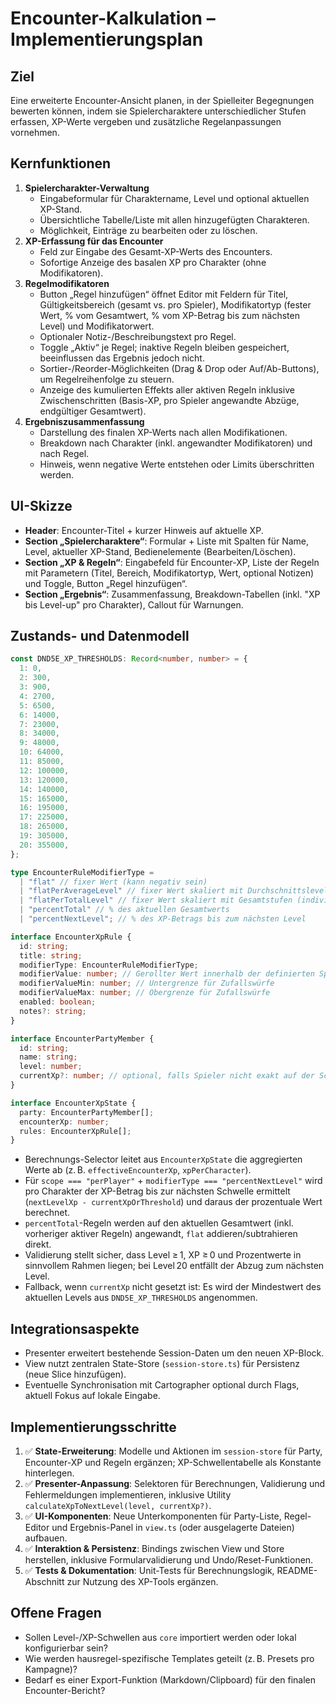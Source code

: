 # Encounter-Kalkulation – Implementierungsplan

## Ziel
Eine erweiterte Encounter-Ansicht planen, in der Spielleiter Begegnungen bewerten können, indem sie Spielercharaktere unterschiedlicher Stufen erfassen, XP-Werte vergeben und zusätzliche Regelanpassungen vornehmen.

## Kernfunktionen
1. **Spielercharakter-Verwaltung**
   - Eingabeformular für Charaktername, Level und optional aktuellen XP-Stand.
   - Übersichtliche Tabelle/Liste mit allen hinzugefügten Charakteren.
   - Möglichkeit, Einträge zu bearbeiten oder zu löschen.
2. **XP-Erfassung für das Encounter**
   - Feld zur Eingabe des Gesamt-XP-Werts des Encounters.
   - Sofortige Anzeige des basalen XP pro Charakter (ohne Modifikatoren).
3. **Regelmodifikatoren**
   - Button „Regel hinzufügen“ öffnet Editor mit Feldern für Titel, Gültigkeitsbereich (gesamt vs. pro Spieler), Modifikatortyp (fester Wert, % vom Gesamtwert, % vom XP-Betrag bis zum nächsten Level) und Modifikatorwert.
   - Optionaler Notiz-/Beschreibungstext pro Regel.
   - Toggle „Aktiv“ je Regel; inaktive Regeln bleiben gespeichert, beeinflussen das Ergebnis jedoch nicht.
   - Sortier-/Reorder-Möglichkeiten (Drag & Drop oder Auf/Ab-Buttons), um Regelreihenfolge zu steuern.
   - Anzeige des kumulierten Effekts aller aktiven Regeln inklusive Zwischenschritten (Basis-XP, pro Spieler angewandte Abzüge, endgültiger Gesamtwert).
4. **Ergebniszusammenfassung**
   - Darstellung des finalen XP-Werts nach allen Modifikationen.
   - Breakdown nach Charakter (inkl. angewandter Modifikatoren) und nach Regel.
   - Hinweis, wenn negative Werte entstehen oder Limits überschritten werden.

## UI-Skizze
- **Header**: Encounter-Titel + kurzer Hinweis auf aktuelle XP.
- **Section „Spielercharaktere“**: Formular + Liste mit Spalten für Name, Level, aktueller XP-Stand, Bedienelemente (Bearbeiten/Löschen).
- **Section „XP & Regeln“**: Eingabefeld für Encounter-XP, Liste der Regeln mit Parametern (Titel, Bereich, Modifikatortyp, Wert, optional Notizen) und Toggle, Button „Regel hinzufügen“.
- **Section „Ergebnis“**: Zusammenfassung, Breakdown-Tabellen (inkl. "XP bis Level-up" pro Charakter), Callout für Warnungen.

## Zustands- und Datenmodell
```ts
const DND5E_XP_THRESHOLDS: Record<number, number> = {
  1: 0,
  2: 300,
  3: 900,
  4: 2700,
  5: 6500,
  6: 14000,
  7: 23000,
  8: 34000,
  9: 48000,
  10: 64000,
  11: 85000,
  12: 100000,
  13: 120000,
  14: 140000,
  15: 165000,
  16: 195000,
  17: 225000,
  18: 265000,
  19: 305000,
  20: 355000,
};

type EncounterRuleModifierType =
  | "flat" // fixer Wert (kann negativ sein)
  | "flatPerAverageLevel" // fixer Wert skaliert mit Durchschnittslevel
  | "flatPerTotalLevel" // fixer Wert skaliert mit Gesamtstufen (individuell)
  | "percentTotal" // % des aktuellen Gesamtwerts
  | "percentNextLevel"; // % des XP-Betrags bis zum nächsten Level

interface EncounterXpRule {
  id: string;
  title: string;
  modifierType: EncounterRuleModifierType;
  modifierValue: number; // Gerollter Wert innerhalb der definierten Spanne
  modifierValueMin: number; // Untergrenze für Zufallswürfe
  modifierValueMax: number; // Obergrenze für Zufallswürfe
  enabled: boolean;
  notes?: string;
}

interface EncounterPartyMember {
  id: string;
  name: string;
  level: number;
  currentXp?: number; // optional, falls Spieler nicht exakt auf der Schwelle steht
}

interface EncounterXpState {
  party: EncounterPartyMember[];
  encounterXp: number;
  rules: EncounterXpRule[];
}
```
- Berechnungs-Selector leitet aus `EncounterXpState` die aggregierten Werte ab (z. B. `effectiveEncounterXp`, `xpPerCharacter`).
- Für `scope === "perPlayer"` + `modifierType === "percentNextLevel"` wird pro Charakter der XP-Betrag bis zur nächsten Schwelle ermittelt (`nextLevelXp - currentXpOrThreshold`) und daraus der prozentuale Wert berechnet.
- `percentTotal`-Regeln werden auf den aktuellen Gesamtwert (inkl. vorheriger aktiver Regeln) angewandt, `flat` addieren/subtrahieren direkt.
- Validierung stellt sicher, dass Level ≥ 1, XP ≥ 0 und Prozentwerte in sinnvollem Rahmen liegen; bei Level 20 entfällt der Abzug zum nächsten Level.
- Fallback, wenn `currentXp` nicht gesetzt ist: Es wird der Mindestwert des aktuellen Levels aus `DND5E_XP_THRESHOLDS` angenommen.

## Integrationsaspekte
- Presenter erweitert bestehende Session-Daten um den neuen XP-Block.
- View nutzt zentralen State-Store (`session-store.ts`) für Persistenz (neue Slice hinzufügen).
- Eventuelle Synchronisation mit Cartographer optional durch Flags, aktuell Fokus auf lokale Eingabe.

## Implementierungsschritte
1. ✅ **State-Erweiterung**: Modelle und Aktionen im `session-store` für Party, Encounter-XP und Regeln ergänzen; XP-Schwellentabelle als Konstante hinterlegen.
2. ✅ **Presenter-Anpassung**: Selektoren für Berechnungen, Validierung und Fehlermeldungen implementieren, inklusive Utility `calculateXpToNextLevel(level, currentXp?)`.
3. ✅ **UI-Komponenten**: Neue Unterkomponenten für Party-Liste, Regel-Editor und Ergebnis-Panel in `view.ts` (oder ausgelagerte Dateien) aufbauen.
4. ✅ **Interaktion & Persistenz**: Bindings zwischen View und Store herstellen, inklusive Formularvalidierung und Undo/Reset-Funktionen.
5. ✅ **Tests & Dokumentation**: Unit-Tests für Berechnungslogik, README-Abschnitt zur Nutzung des XP-Tools ergänzen.

## Offene Fragen
- Sollen Level-/XP-Schwellen aus `core` importiert werden oder lokal konfigurierbar sein?
- Wie werden hausregel-spezifische Templates geteilt (z. B. Presets pro Kampagne)?
- Bedarf es einer Export-Funktion (Markdown/Clipboard) für den finalen Encounter-Bericht?
